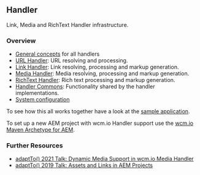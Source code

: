 ## Handler

Link, Media and RichText Handler infrastructure.


### Overview

* [General concepts][general-concepts]  for all handlers
* [URL Handler][url-handler]: URL resolving and processing.
* [Link Handler][link-handler]: Link resolving, processing and markup generation.
* [Media Handler][media-handler]: Media resolving, processing and markup generation.
* [RichText Handler][richtext-handler]: Rich text processing and markup generation.
* [Handler Commons][handler-commons]: Functionality shared by the handler implementations.
* [System configuration][configuration]

To see how this all works together have a look at the [sample application][wcmio-samples].

To set up a new AEM project with wcm.io Handler support use the [wcm.io Maven Archetype for AEM][wcmio-maven-archetype-aem].


### Further Resources

* [adaptTo() 2021 Talk: Dynamic Media Support in wcm.io Media Handler][adaptto-talk-2021-dynamic-media]
* [adaptTo() 2019 Talk: Assets and Links in AEM Projects][adaptto-talk-2019-assets-links-in-aem-projects]



[general-concepts]: general-concepts.html
[url-handler]: url/
[link-handler]: link/
[media-handler]: media/
[richtext-handler]: richtext/
[handler-commons]: commons/
[configuration]: configuration.html
[wcmio-samples]: https://wcm.io/samples/
[wcmio-maven-archetype-aem]: https://wcm.io/tooling/maven/archetypes/aem/
[adaptto-talk-2019-assets-links-in-aem-projects]: https://adapt.to/2019/en/schedule/assets-and-links-in-aem-projects.html
[adaptto-talk-2021-dynamic-media]: https://adapt.to/2021/en/schedule/dynamic-media-support-in-wcm-io-media-handler.html
